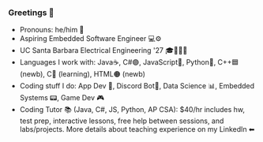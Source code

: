 ### Greetings 👋

- Pronouns: he/him 👦
- Aspiring Embedded Software Engineer 💻⚙
- UC Santa Barbara Electrical Engineering '27 🎓🔋🔌💡
- Languages I work with: Java☕, C#🟣, JavaScript🧾, Python🐍, C++🟦 (newb), C🔵 (learning), HTML🟠 (newb)
- Coding stuff I do: App Dev 📱, Discord Bot🤖, Data Science 📊, Embedded Systems 📟, Game Dev 🎮
- Coding Tutor 📚 (Java, C#, JS, Python, AP CSA): $40/hr includes hw, test prep, interactive lessons, free help between sessions, and labs/projects. More details about teaching experience on my LinkedIn ⬅
